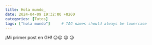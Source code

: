 ```yaml
---
title: Hola mundo_
date: 2024-04-09 19:32:00 +0200
categories: [Tutos]
tags: ["hola mundo"]     # TAG names should always be lowercase
---
```


¡Mi primer post en GH! 😉😉
😉
😉
